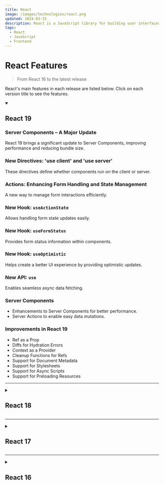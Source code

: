 ```yaml
---
title: React
image: /images/technologies/react.png
updated: 2024-03-15
description: React is a JavaScript library for building user interfaces.
tags:
  - React
  - JavaScript
  - Frontend
---
```


# React Features
> From React 16 to the latest release

React's main features in each release are listed below. Click on each version title to see the features.

<details open><summary><h2>React 19</h2></summary>

### Server Components – A Major Update
React 19 brings a significant update to Server Components, improving performance and reducing bundle size.

### New Directives: 'use client' and 'use server'
These directives define whether components run on the client or server.

### Actions: Enhancing Form Handling and State Management
A new way to manage form interactions efficiently.

### New Hook: `useActionState`
Allows handling form state updates easily.

### New Hook: `useFormStatus`
Provides form status information within components.

### New Hook: `useOptimistic`
Helps create a better UI experience by providing optimistic updates.

### New API: `use`
Enables seamless async data fetching.

### Server Components
- Enhancements to Server Components for better performance.
- Server Actions to enable easy data mutations.

### Improvements in React 19
- Ref as a Prop
- Diffs for Hydration Errors
- Context as a Provider
- Cleanup Functions for Refs
- Support for Document Metadata
- Support for Stylesheets
- Support for Async Scripts
- Support for Preloading Resources

</details>

---

<details><summary><h2>React 18</h2></summary>

### Concurrent Rendering
Enables React to prepare multiple UI updates at the same time.

### `useTransition` Hook
Allows for managing transitions without blocking the UI.

### `useDeferredValue` Hook
Defer updating parts of the UI for smoother rendering.

### Automatic Batching
Batching state updates for better performance.

### Streaming Server Rendering with Suspense
Improves SSR performance by streaming HTML while loading data.

</details>

---

<details><summary><h2>React 17</h2></summary>

### No New Features, Just Improvements
React 17 focused on improving the existing architecture rather than introducing new features.

### Improved Event Delegation
Events are now attached to the root rather than `document`.

### Gradual Upgrades
Better compatibility with older versions of React.

### JSX Transform Update
Allows using JSX without explicitly importing React.

</details>

---

<details><summary><h2>React 16</h2></summary>

### React Hooks
Introduced hooks like `useState`, `useEffect`, and `useContext`.

### Suspense & Lazy Loading
Improves code-splitting with `React.lazy` and `Suspense`.

### Error Boundaries
Catch JavaScript errors in component trees.

### Fiber Architecture
New core algorithm improving performance.

</details>
